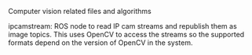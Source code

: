 Computer vision related files and algorithms

ipcamstream: ROS node to read IP cam streams and republish them as image topics. This uses OpenCV
to access the streams so the supported formats depend on the version of OpenCV in the system.
